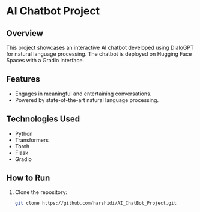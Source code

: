 # AI Chatbot Project

## Overview
This project showcases an interactive AI chatbot developed using DialoGPT for natural language processing. The chatbot is deployed on Hugging Face Spaces with a Gradio interface.

## Features
- Engages in meaningful and entertaining conversations.
- Powered by state-of-the-art natural language processing.

## Technologies Used
- Python
- Transformers
- Torch
- Flask
- Gradio

## How to Run
1. Clone the repository:
   ```bash
   git clone https://github.com/harshidi/AI_ChatBot_Project.git
